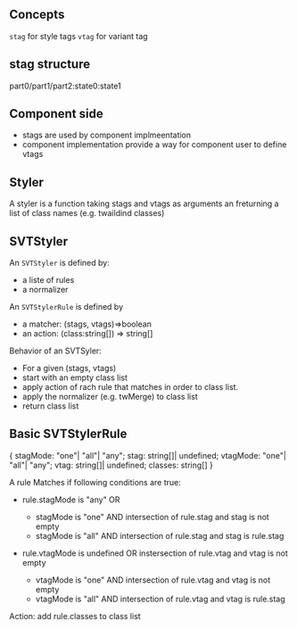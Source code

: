Concepts
--------

`stag` for style tags 
`vtag` for variant tag

stag structure
--------------
part0/part1/part2:state0:state1


Component side
--------------
* stags are used by component implmeentation
* component implementation provide a way for component user to define vtags

Styler
------

A styler is a function taking stags and vtags as arguments an freturning a list of class names (e.g. twaildind classes) 

SVTStyler
---------
An `SVTStyler` is defined by:
* a liste of rules
* a normalizer

An `SVTStylerRule` is defined by
* a matcher: (stags, vtags)=>boolean
* an action: (class:string[]) => string[]

Behavior of an SVTSyler:
* For a given (stags, vtags)
* start with an empty class list
* apply action of rach rule that matches in order to class list.
* apply the normalizer (e.g. twMerge) to class list
* return class list


Basic SVTStylerRule
-------------------
{
    stagMode: "one"| "all"| "any";
    stag: string[]| undefined;
    vtagMode: "one"| "all"| "any";
    vtag: string[]| undefined;
    classes: string[]
}

A rule Matches if following conditions are true:

* rule.stagMode is "any" OR 
    - stagMode is "one" AND intersection of rule.stag and stag is not empty
    - stagMode is "all" AND intersection of rule.stag and stag is rule.stag

* rule.vtagMode is undefined OR instersection of rule.vtag and vtag is not empty
    - vtagMode is "one" AND intersection of rule.vtag and vtag is not empty
    - vtagMode is "all" AND intersection of rule.vtag and vtag is rule.stag

Action:
    add rule.classes to class list
